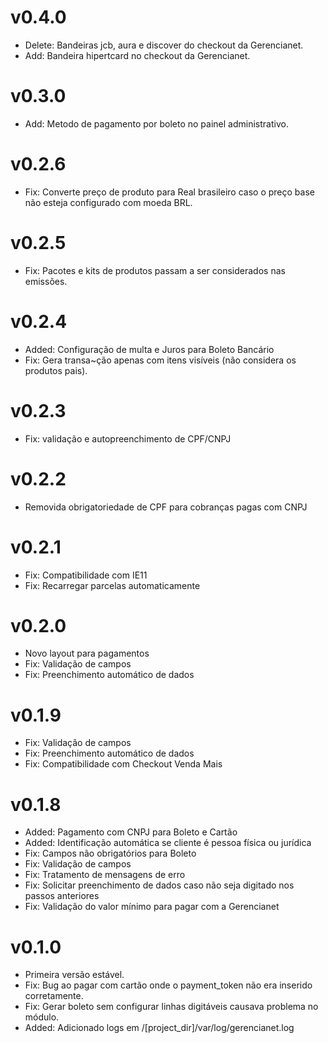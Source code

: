 # v0.4.0
- Delete: Bandeiras jcb, aura e discover do checkout da Gerencianet.
- Add: Bandeira hipertcard no checkout da Gerencianet.

# v0.3.0
- Add: Metodo de pagamento por boleto no painel administrativo.

# v0.2.6
- Fix: Converte preço de produto para Real brasileiro caso o preço base não esteja configurado com moeda BRL.

# v0.2.5
- Fix: Pacotes e kits de produtos passam a ser considerados nas emissões.

# v0.2.4
- Added: Configuração de multa e Juros para Boleto Bancário
- Fix: Gera transa~ção apenas com itens visíveis (não considera os produtos pais).

# v0.2.3
- Fix: validação e autopreenchimento de CPF/CNPJ

# v0.2.2
- Removida obrigatoriedade de CPF para cobranças pagas com CNPJ

# v0.2.1
- Fix: Compatibilidade com IE11
- Fix: Recarregar parcelas automaticamente

# v0.2.0
- Novo layout para pagamentos
- Fix: Validação de campos
- Fix: Preenchimento automático de dados

# v0.1.9

- Fix: Validação de campos
- Fix: Preenchimento automático de dados
- Fix: Compatibilidade com Checkout Venda Mais

# v0.1.8

- Added: Pagamento com CNPJ para Boleto e Cartão
- Added: Identificação automática se cliente é pessoa física ou jurídica
- Fix: Campos não obrigatórios para Boleto
- Fix: Validação de campos
- Fix: Tratamento de mensagens de erro
- Fix: Solicitar preenchimento de dados caso não seja digitado nos passos anteriores
- Fix: Validação do valor mínimo para pagar com a Gerencianet

# v0.1.0

- Primeira versão estável.
- Fix: Bug ao pagar com cartão onde o payment_token não era inserido corretamente.
- Fix: Gerar boleto sem configurar linhas digitáveis causava problema no módulo.
- Added: Adicionado logs em /[project_dir]/var/log/gerencianet.log
